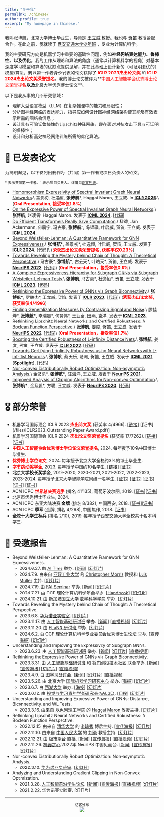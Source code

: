 ```yaml
---
title: "关于我"
permalink: /chinese/
author_profile: true
excerpt: "My homepage in Chinese."
---
```


我叫张博航，北京大学博士毕业生，导师是 [王立威](http://www.liweiwang-pku.com/) 教授。我也与 [贺笛](dihe-pku.github.io/) 教授紧密合作。在此之前，我就读于 [西安交通大学少年班](https://baike.baidu.com/item/%E8%A5%BF%E5%AE%89%E4%BA%A4%E9%80%9A%E5%A4%A7%E5%AD%A6%E5%B0%91%E5%B9%B4%E7%8F%AD/58501505) ，专业为计算机科学。

我的主要研究方向是机器学习中重要的基础性问题，例如**神经网络表达能力、鲁棒性、以及优化**。我的工作从理论和算法的角度（通常以计算机科学的视角）对基本深度学习模型和算法的优缺点提供见解，并在此基础上设计新的（可证明更优的）模型/算法。我以第一作者身份发表的论文获得了 **<font color=red>ICLR 2023杰出论文奖</font>** 和 **<font color=red>ICLR 2024杰出论文奖荣誉提名</font>**。我的博士论文被评为**<font color=red>中国人工智能学会优秀博士论文荣誉提名</font>**以及**北京大学优秀博士论文**。

以下是我从事的几个研究领域：

* 理解大型语言模型（LLM）在复杂推理中的能力和局限性；
* 分析图神经网络的表达能力，指导应如何设计图神经网络架构使其能够有效表示所需的图结构信息；
* 设计具有可验证鲁棒性的Lipschitz神经网络，即在面对对抗攻击下具有可证明的鲁棒性；
* 设计和分析高效神经网络训练所需的优化算法。


📝 已发表论文
======
为简明起见，以下仅列出我作为（共同）第一作者或项目负责人的论文。

<sub>\* 表示共同第一作者。† 表示项目负责人。详情见[论文列表](/publications/)。</sub>

* [Homomorphism Expressivity of Spectral Invariant Graph Neural Networks](https://arxiv.org/abs/2406.04336).\\
盖景初, 杜逸恒, **张博航**†, Haggai Maron, 王立威. In [**ICLR 2025**](https://iclr.cc//Conferences/2025).\\
(**<font color=red>Oral Presentation, 接受率仅1.8%</font>**)
* [On the Expressive Power of Spectral Invariant Graph Neural Networks](https://arxiv.org/abs/2406.04336).\\
**张博航**, 赵凌霄, Haggai Maron. 发表于 [**ICML 2024**](https://icml.cc//Conferences/2024). \[[代码](https://github.com/LingxiaoShawn/EPNN-Experiments)\]
* [Do Efficient Transformers Really Save Computation](https://arxiv.org/abs/2402.13934).\\
杨铠, Jan Ackermann, 何震宇, 冯古豪, **张博航**†, 冯韫禛, 叶启威, 贺笛, 王立威. 发表于 [**ICML 2024**](https://icml.cc//Conferences/2024).
* [Beyond Weisfeiler-Lehman: A Quantitative Framework for GNN Expressiveness](https://arxiv.org/abs/2401.08514).\\
**张博航\***, 盖景初\*, 杜逸恒, 叶启威, 贺笛, 王立威. 发表于 [**ICLR 2024**](https://iclr.cc//Conferences/2024). \[[代码](https://github.com/subgraph23/homomorphism-expressivity)\]\\
(**<font color=red>荣获杰出论文奖荣誉提名, 获奖率仅0.23%</font>**)
* [Towards Revealing the Mystery behind Chain of Thought: A Theoretical Perspective](https://arxiv.org/abs/2305.15408).\\
冯古豪\*, **张博航\***, 古云天\*, 叶皓天\*, 贺笛, 王立威. 发表于 [**NeurIPS 2023**](https://nips.cc//Conferences/2023). \[[代码](https://github.com/guyuntian/CoT\_benchmark)\]\\
(**<font color=red>Oral Presentation，接受率仅0.6%</font>**)
* [A Complete Expressiveness Hierarchy for Subgraph GNNs via Subgraph Weisfeiler-Lehman Tests](https://arxiv.org/abs/2302.07090).\\
**张博航**, 冯古豪\*, 杜逸恒\*, 贺笛, 王立威. 发表于 [**ICML 2023**](https://icml.cc//Conferences/2023). \[[代码](https://github.com/subgraph23/SWL)\]
* [Rethinking the Expressive Power of GNNs via Graph Biconnectivity](https://arxiv.org/abs/2301.09505).\\
**张博航\***, 罗胜杰\*, 王立威, 贺笛. 发表于 [**ICLR 2023**](https://iclr.cc//Conferences/2023). \[[代码](https://github.com/lsj2408/Graphormer-GD)\]\\
(**<font color=red>荣获杰出论文奖, 获奖率仅4/4966</font>**)
* [Finding Generalization Measures by Contrasting Signal and Noise](https://proceedings.mlr.press/v202/teng23a/teng23a.pdf).\\
滕佳烨\*, **张博航\***, 李瑞晨\*, 何昊伟\*, 王业全, 田燕, 袁洋. 发表于 [**ICML 2023**](https://icml.cc//Conferences/2023).
* [Rethinking Lipschitz Neural Networks and Certified Robustness: A Boolean Function Perspective](https://arxiv.org/abs/2210.01787).\\
**张博航**, 姜度, 贺笛, 王立威. 发表于 [**NeurIPS 2022**](https://nips.cc/Conferences/2022). \[[代码](https://github.com/zbh2047/SortNet)\]\\
(**<font color=red>Oral Presentation，接受率仅1.7%</font>**)
* [Boosting the Certified Robustness of L-infinity Distance Nets](https://arxiv.org/abs/2110.06850).\\
**张博航**, 姜度, 贺笛, 王立威. 发表于 [**ICLR 2022**](https://iclr.cc/Conferences/2022). \[[代码](https://github.com/zbh2047/L_inf-dist-net-v2)\]
* [Towards Certifying L-infinity Robustness using Neural Networks with L-inf-dist Neurons](https://arxiv.org/abs/2102.05363).\\
**张博航**, 蔡天乐, 陆洲, 贺笛, 王立威. 发表于 [**ICML 2021**](https://icml.cc/Conferences/2021)  (**Spotlight**). \[[代码](https://github.com/zbh2047/L_inf-dist-net)\]
* [Non-convex Distributionally Robust Optimization: Non-asymptotic Analysis](https://arxiv.org/abs/2110.12459).\\
金及凯\*, **张博航\***, 汪海洋, 王立威. 发表于 [**NeurIPS 2021**](https://nips.cc/Conferences/2021).
* [Improved Analysis of Clipping Algorithms for Non-convex Optimization](https://arxiv.org/abs/2010.02519).\\
**张博航\***, 金及凯\*, 方聪, 王立威. 发表于 [**NeurIPS 2020**](https://nips.cc/Conferences/2020). \[[代码](https://github.com/zbh2047/clipping-algorithms)\]

🎖 部分荣誉
======
* 机器学习国际顶会 ICLR 2023 **<font color=red>杰出论文奖</font>** (获奖率 4/4966). \[[链接](https://blog.iclr.cc/2023/03/21/announcing-the-iclr-2023-outstanding-paper-award-recipients/)\] \[[证书](/files/ICLR2023_Outstanding Paper Award.pdf)\]
* 机器学习国际顶会 ICLR 2024 **<font color=red>杰出论文奖荣誉提名</font>** (获奖率 17/7262). 
\[[链接](https://blog.iclr.cc/2024/05/06/iclr-2024-outstanding-paper-awards/)\] \[[证书](/files/ICLR2024_Outstanding_Paper_Award_Honorable_Mention.pdf)\]
* **<font color=red>中国人工智能协会优秀博士学位论文荣誉提名</font>**, 2024. 每年授予10名中国博士毕业生. 
* **<font color=red>优秀博士学位论文</font>**, 2024. 每年授予北京大学全校约3%的博士毕业生. 
* **<font color=red>字节跳动奖学金</font>**, 2023. 每年授予中国约10名学生. \[[链接](https://ur.bytedance.com/scholarship)\] \[[证书](/files/bytedance_scholarship.jpg)\]
* **北京大学校长奖学金**, 2019-2020, 2020-2021, 2021-2022, 2022-2023, 2023-2024. 每年授予北京大学智能学院同级一名学生. \[[证书](/files/PrincipalScholarship1.pdf)\] \[[证书](/files/PrincipalScholarship2.pdf)\] \[[证书](/files/PrincipalScholarship3.pdf)\] \[[证书](/files/PrincipalScholarship4.pdf)\] \[[证书](/files/PrincipalScholarship5.pdf)\] 
* ACM ICPC **<font color=red>世界总决赛选手</font>** (排名 41/135), 葡萄牙波尔图, 2019. \[[证书](/files/WorldFinalCertificate.pdf)\]\[[证书](/files/WorldFinalCertificateIndividual.pdf)\]
* 北京市优秀博士毕业生, 2024.
* ACM ICPC 东亚大陆决赛 **金牌** (排名 8/382), 中国西安, 2018. \[[证书](/files/ECFinalCertificateTeam.pdf)\]\[[证书](/files/ECFinalCertificate.pdf)\]
* ACM ICPC **季军** (金牌, 排名 4/298), 中国焦作, 2018. \[[证书](/files/JiaozuoCertificate.pdf)\]
* **全校十大学生标兵** (排名 2/10), 2019. 每年授予西安交通大学全校共十名本科学生.

💬 受邀报告
======
* Beyond Weisfeiler-Lehman: A Quantitative Framework for GNN Expressiveness.
  * 2024.6.27. 由 [AI Time](https://www.aitime.cn/) 举办. \[[新闻](https://mp.weixin.qq.com/s/akbf-vBvk5xe48sxJQf8qQ)\] \[[幻灯片](/files/Homomorphism_Slides.pdf)\]
  * 2024.7.9. 由来自 [亚琛工业大学](https://www.rwth-aachen.de/go/id/a/?lidx=1) 的 [Christopher Morris](https://chrsmrrs.github.io/) 教授和 [Luis Müller](https://luis-mueller.github.io/) 主持. \[[幻灯片](/files/Homomorphism_Slides.pdf)\]
  * 2024.7.19. 由 [FAI Seminar](https://www.tengjiaye.com/seminar.html) 举办. \[[新闻](https://mp.weixin.qq.com/s/Pih8KXORGTTWsbvVsAxR4Q)\] \[[幻灯片](/files/Homomorphism_Slides.pdf)\] 
  * 2024.7.21. 由 CCF 理论计算机科学年会举办. \[[Handbook](/files/CCFHandbook.pdf)\] \[[幻灯片](/files/Homomorphism_Slides.pdf)\]
  * 2024.10.21. 由 [新加坡国立大学](https://nus.edu.sg/) [数学科学学院](https://ims.nus.edu.sg/) 举办. \[[幻灯片](/files/Homomorphism_Slides.pdf)\]
* Towards Revealing the Mystery behind Chain of Thought: A Theoretical Perspective.
  * 2023.6.8. [华为诺亚实验室](https://noahlab.com.hk/#/home). \[[幻灯片](/files/CoT_Slides.pdf)\] 
  * 2023.11.17. 由 [人工智能基础研讨班](https://www.tengjiaye.com/seminar.html) 举办. \[[新闻](https://mp.weixin.qq.com/s/e4-OUD3Cu3fzOeTxx6McgQ)\] \[[直播视频]( https://www.bilibili.com/video/BV1c34y1w7ZW/?spm_id_from=333.337.search-card.all.click&vd_source=179a815a9dd528a94cf613842a0ec9f1)\] \[[幻灯片](/files/CoT_Slides.pdf)\] 
  * 2023.11.20. 由 [FLaNN 研讨班](https://flann.super.site/) 举办. \[[幻灯片](/files/CoT_Slides.pdf)\] 
  * 2024.6.2. 由 CCF 理论计算机科学专业委员会优秀博士生论坛 举办. \[[宣传海报](/files/CoT_CCF_talk.jpg)\] \[[幻灯片](/files/CoT_Slides_with_ICML.pdf)\] 
* Understanding and Improving the Expressivity of Subgraph GNNs.
  * 2023.6.23. 由 [人工智能基础研讨班](https://www.tengjiaye.com/seminar.html) 举办. \[[新闻](https://mp.weixin.qq.com/s/YWJjbyzDPtKdFEDDyPE_NA)\] \[[幻灯片](/files/Subgraph_GNN_Slides.pdf)\] \[[直播视频](https://www.bilibili.com/video/BV1gk4y1u722/?spm_id_from=333.999.0.0&vd_source=179a815a9dd528a94cf613842a0ec9f1)\]
* Rethinking the Expressive Power of GNNs via Graph Biconnectivity.
  * 2023.3.31. 由 [人工智能基础研讨班](https://www.tengjiaye.com/seminar.html) 和 [将门创投技术社区](https://www.techbeat.net/) 联合举办. \[[新闻](https://mp.weixin.qq.com/s/3BRwICsdcp_8PI1wAADUJQ)\] \[[宣传海报](/files/Jiangmen.png)\] \[[幻灯片](/files/GNN_Slides_ICLR.pdf)\] \[[直播视频](https://www.bilibili.com/video/BV1WN411N7JY/?spm_id_from=pageDriver&vd_source=179a815a9dd528a94cf613842a0ec9f1)\]
  * 2023.4.9. 由 [图学习研讨会](https://mp.weixin.qq.com/s/Q8Z1iQOJUyC6Tfxq2WIuLg). \[[新闻](https://mp.weixin.qq.com/s/Q8Z1iQOJUyC6Tfxq2WIuLg)\] \[[幻灯片](/files/GNN_Slides_ICLR.pdf)\] \[[直播视频](https://www.bilibili.com/video/BV1X24y1w7zw/?spm_id_from=333.999.0.0&vd_source=179a815a9dd528a94cf613842a0ec9f1)\]
  * 2023.5.26. 由 北京大学 [国际机器学习研究中心](https://cmlr.pku.edu.cn/) 举办. \[[海报](/files/CMLR.jpg)\] [[幻灯片](/files/GNN_Slides_ICLR.pdf)\] 
  * 2023.6.7. 由 [西湖大学](https://en.westlake.edu.cn/) 举办. \[[海报](/files/WestLake.jpg)\] \[[幻灯片](/files/GNN_Slides_ICLR.pdf)\] 
  * 2023.6.12. 由 [视觉与学习青年学者研究会(VALSE)](http://valser.org/). \[[日程](http://valser.org/2023/#/program)\] \[[幻灯片](/files/GNN_VALSE_Slides.pdf)\] 
* Understanding and Improving Expressive Power of GNNs: Distance, Biconnectivity, and WL Tests.
  * 2023.3.16. 由来自 [以色列理工学院](https://vee.technion.ac.il/) 的 [Haggai Maron ](https://haggaim.github.io/) 教授主持. \[[幻灯片](/files/GNN_Slides.pdf)\]
* Rethinking Lipschitz Neural Networks and Certified Robustness: A Boolean Function Perspective.
  * 2022.12.15. 由来自 [清华大学](https://www.tsinghua.edu.cn/en/) 的 [李琼秀](https://sites.google.com/view/qiongxiuli/home) 博后主持. \[[宣传海报](/files/Qiongxiu2022.jpg)\] \[[幻灯片](/files/Lipschitz_Slides.pdf)\]
  * 2022.11.10. 由来自 [中国人民大学](https://www.ruc.edu.cn/en) 的 [刘勇](https://liuyonggsai.github.io/) 教授主持. \[[幻灯片](/files/Lipschitz_Slides.pdf)\]
  * 2022.12.21. 由 [极市平台](https://www.cvmart.net/) 直播. \[[新闻](https://mp.weixin.qq.com/s/njTtGhXAWmG-QGo-owxseQ)\] \[[宣传海报](/files/CVMart22.png)\] \[[直播视频](https://www.bilibili.com/video/BV1FK411q7RK/?spm_id_from=333.999.0.0&vd_source=179a815a9dd528a94cf613842a0ec9f1)\] \[[幻灯片](/files/Lipschitz_Slides.pdf)\]
  * 2022.11.26. [机器之心](https://www.jiqizhixin.com/) 2022年 NeurIPS 中国见面会. \[[新闻](https://mp.weixin.qq.com/s/d47O9EqWFKq5vdnHTi84gA)\] \[[宣传海报](/files/NeurIPS2022Meetup.jfif)\] \[[幻灯片](/files/Lipschitz_Slides.pdf)\]
* Non-convex Distributionally Robust Optimization: Non-asymptotic Analysis.
  * 2022.3.10. [华为诺亚实验室](https://noahlab.com.hk/#/home). \[[幻灯片](/files/DRO_Slides.pdf)\]
* Analyzing and Understanding Gradient Clipping in Non-Convex Optimization.
  * 2021.3.28. [人工智能前沿学生论坛](https://bbs.sffai.com/). \[[新闻](https://mp.weixin.qq.com/s/wYPkPTu31gKHh3TKenTbfQ)\] \[[宣传海报](/files/SFFAI2021.png)\]  \[[直播视频](https://www.bilibili.com/video/BV1ir4y117Z8/?spm_id_from=333.337.search-card.all.click&vd_source=179a815a9dd528a94cf613842a0ec9f1)\] \[[幻灯片](/files/Clipping_Slides.pdf)\]
  * 2021.2.22. [华为诺亚实验室](https://noahlab.com.hk/#/home). \[[幻灯片](/files/Clipping_Slides.pdf)\]

---
<center><sub>访客分布 </sub></center>

<center>
<a href='https://clustrmaps.com/site/1bnbv'  title='Visit tracker'><img src='//clustrmaps.com/map_v2.png?cl=6e799f&w=600&t=tt&d=g5Aslr0Ib3K9apqhyZbqykrtT9i1UzDxN64dEOprFLE&co=ffffff&ct=202020'/></a>
</center>